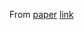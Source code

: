 From [paper](https://pubs.acs.org/doi/10.1021/acs.jcim.8b00712)
[link](https://github.com/rareylab/MLValidation/tree/master/grid_cnn)

